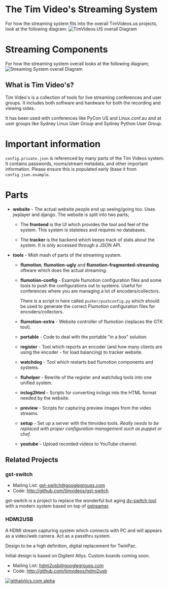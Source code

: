 
# The Tim Video's Streaming System

For how the streaming system fits into the overall TimVideos.us projects, look
at the following diagram:
![TimVideos.US overall Diagram](https://docs.google.com/drawings/d/1crkdqukOAV9Alq9BOMFucDmwc_HD6qnJ4OF5MJpkrLg/pub?w=960&h=720)

# Streaming Components

For how the streaming system overall looks at the following diagram;
![Streaming System overall Diagram](https://docs.google.com/drawings/d/1ZN5uqd-fo62e0IZSzuOSo6YadRY_n7umkUThmqckACA/pub?w=960&h=720)


## What is Tim Video's?

Tim Video's is a collection of tools for live streaming conferences and user
groups. It includes both software and hardware for both the recording and
viewing sides.

It has been used with conferences like PyCon US and Linux.conf.au and at user
groups like Sydney Linux User Group and Sydney Python User Group.

# Important information

```config.private.json``` is referenced by many parts of the Tim Videos system.
It contains passwords, rooms/stream metadata, and other important information. 
Please ensure this is populated early (base it from ```config.json.example```.

# Parts

 * **website** - The actual website people end up seeing/going too. Uses
   jwplayer and django. The website is split into two parts;

    * The **frontend** is the UI which provides the tool and feel of the
      system. This system is stateless and requires no databases.

    * The **tracker** is the backend which keeps track of stats about the
      system. It is only accessed through a JSON API.

 * **tools** - Mish mash of parts of the streaming system.

    * **flumotion**, **flumotion-ugly** and **flumotion-fragmented-streaming**
      oftware which does the actual streaming.

    * **flumotion-config** - Example flumotion configuration files and some
      tools to push the configurations out to systems. Useful for conferences
      where you are managing a lot of encoders/collectors.

      There is a script in here called ```pusher/pushconfig.py``` which should be used
      to generate the correct Flumotion configuration files for encoders/collectors.      

    * **flumotion-extra** - Website controller of flumotion (replaces the GTK
      tool).

    * **portable** - Code to deal with the portable "in a box" solution.

    * **register** - Tool which reports an encoder (and how many clients are
      using the encoder - for load balancing) to tracker website.

    * **watchdog** - Tool which restarts bad flumotion components and systems.

    * **fluhelper** - Rewrite of the register and watchdog tools into one
      unified system.

    * **irclog2html** - Scripts for converting irclogs into the HTML format
      needed by the website.

    * **preview** - Scripts for capturing preview images from the video
      streams.

    * **setup** - Set up a server with the timvideo tools. 
      *Really needs to be replaced with proper configuration management such as puppet or chef.*

    * **youtube** - Upload recorded videos to YouTube channel.

## Related Projects

### gst-switch

 * Mailing List: gst-switch@googlegroups.com
 * Code: http://github.com/timvideos/gst-switch

gst-switch is a project to replace the wonderful but aging
[dv-switch tool][dvswitch] with a modern system based on top of
 [gstreamer][gst].

 [dvswitch]: http://dvswitch.alioth.debian.org/wiki/
 [gst]: http://gstreamer.freedesktop.org/

### HDMI2USB

A HDMI stream capturing system which connects with PC and will appears as a
video/web camera. Act as a passthru system.

Design to be a high definition, digital replacement for TwinPac.

Initial design is based on Digilent Atlys. Custom boards coming soon.


 * Mailing List: hdmi2usb@googlegroups.com
 * Code: http://github.com/timvideos/hdmi2usb

[![githalytics.com alpha](https://cruel-carlota.pagodabox.com/9f3b89d7feac43bbbd791b9313d2e7e3 "githalytics.com")](http://githalytics.com/github.com/timvideos)
